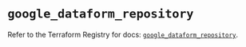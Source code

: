# `google_dataform_repository`

Refer to the Terraform Registry for docs: [`google_dataform_repository`](https://registry.terraform.io/providers/hashicorp/google-beta/6.29.0/docs/resources/google_dataform_repository).
